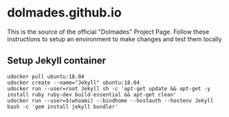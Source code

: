 # dolmades.github.io

This is the source of the official "Dolmades" Project Page.
Follow these instructions to setup an environment to make changes and test them locally

## Setup Jekyll container
```
udocker pull ubuntu:18.04
udocker create --name="Jekyll" ubuntu:18.04
udocker run --user=root Jekyll sh -c 'apt-get update && apt-get -y install ruby ruby-dev build-essential && apt-get clean'
udocker run --user=$(whoami) --bindhome --hostauth --hostenv Jekyll bash -c 'gem install jekyll bundler'
```
